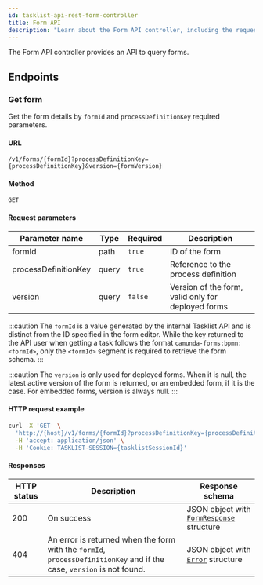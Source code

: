 ```yaml
---
id: tasklist-api-rest-form-controller
title: Form API
description: "Learn about the Form API controller, including the request parameters and an HTTP request example."
---
```


The Form API controller provides an API to query forms.

## Endpoints

### Get form

Get the form details by `formId` and `processDefinitionKey` required parameters.

#### URL

`/v1/forms/{formId}?processDefinitionKey={processDefinitionKey}&version={formVersion}`

#### Method

`GET`

#### Request parameters

| Parameter name       | Type  | Required | Description                                        |
| -------------------- | ----- | -------- | -------------------------------------------------- |
| formId               | path  | `true`   | ID of the form                                     |
| processDefinitionKey | query | `true`   | Reference to the process definition                |
| version              | query | `false`  | Version of the form, valid only for deployed forms |

:::caution
The `formId` is a value generated by the internal Tasklist API and is distinct from the ID specified in the form editor. While the key returned to the API user when getting a task follows the format `camunda-forms:bpmn:<formId>`, only the `<formId>` segment is required to retrieve the form schema.
:::

:::caution
The `version` is only used for deployed forms. When it is null, the latest active version of the form is returned, or an embedded form, if it is the case. For embedded forms, version is always null.
:::

#### HTTP request example

```bash
curl -X 'GET' \
  'http://{host}/v1/forms/{formId}?processDefinitionKey={processDefinitionKey}&version={formVersion}' \
  -H 'accept: application/json' \
  -H 'Cookie: TASKLIST-SESSION={tasklistSessionId}'
```

#### Responses

| HTTP status | Description                                                                                                           | Response schema                                                                     |
| ----------- | --------------------------------------------------------------------------------------------------------------------- | ----------------------------------------------------------------------------------- |
| 200         | On success                                                                                                            | JSON object with [`FormResponse`](../schemas/responses/form-response.mdx) structure |
| 404         | An error is returned when the form with the `formId`, `processDefinitionKey` and if the case, `version` is not found. | JSON object with [`Error`](../schemas/responses/error-response.mdx) structure       |
